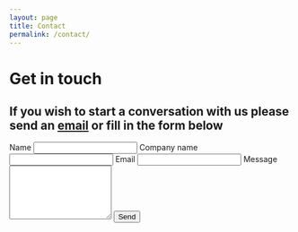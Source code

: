 ```yaml
---
layout: page
title: Contact
permalink: /contact/
---
```


# Get in touch

## If you wish to start a conversation with us please send an [email](mailto:hello@gratisdesign.co.uk) or fill in the form below

<section>
    <form action="https://formspree.io/hello@gratisdesign.co.uk" method="POST">
        <label>Name</label>
        <input type="text" name="name">
        <label>Company name</label>
        <input type="text" name="name">
        <label>Email</label>
        <input type="email" name="_replyto">
        <label>Message</label>
        <textarea rows="6" name="message"></textarea>
        <input class="button button-default" type="submit" value="Send">
    </form> 
</section>
<script>
window.sr = ScrollReveal();
sr.reveal('.page-header', {duration: 1000});
sr.reveal('.page-subheader', {duration: 1300});
</script>
